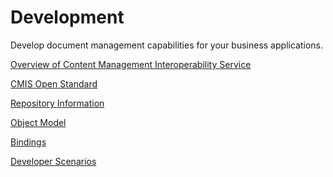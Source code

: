 <!-- loiof2e91dc24832408f9c4193133093c9df -->

# Development

Develop document management capabilities for your business applications.

[Overview of Content Management Interoperability Service](../overview-of-content-management-interoperability-service-8427b86.md "Document Management Service is exposed using the OASIS standard protocol Content Management Interoperability Service (CMIS).")

[CMIS Open Standard](../cmis-open-standard-9834cac.md "Content Management Interoperability Services (CMIS) is an open standard that defines a common interface for various operations offered by content management systems. CMIS defines a domain model and operations for different binding types.")

[Repository Information](../repository-information-5d4b802.md "Consumers can use the CMIS repository information to connect to their choice of repository.")

[Object Model](../object-model-df081d0.md)

[Bindings](../bindings-74bde85.md "Document Management Service, Integration Option supports two of the three binding types defined in CMIS 1.1: the AtomPub and the JSON-based browser binding.")

[Developer Scenarios](developer-scenarios-b861cb2.md "Build document management capabilities for your business applications.")

